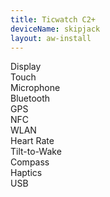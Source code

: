 ```yaml
---
title: Ticwatch C2+
deviceName: skipjack
layout: aw-install
---
```


<div class="support-row">
  <div class="support-col">Display<div class="support-col-good"></div></div>
  <div class="support-col">Touch<div class="support-col-good"></div></div>
  <div class="support-col">Microphone<div class="support-col-bad"></div></div>
  <div class="support-col">Bluetooth<div class="support-col-good"></div></div>
  <div class="support-col">GPS<div class="support-col-bad"></div></div>
  <div class="support-col">NFC<div class="support-col-bad"></div></div>
  <div class="support-col">WLAN<div class="support-col-bad"></div></div>
  <div class="support-col">Heart Rate<div class="support-col-bad"></div></div>
  <div class="support-col">Tilt-to-Wake<div class="support-col-bad"></div></div>
  <div class="support-col">Compass<div class="support-col-bad"></div></div>
  <div class="support-col">Haptics<div class="support-col-good"></div></div>
  <div class="support-col">USB<div class="support-col-good"></div></div>
</div>
